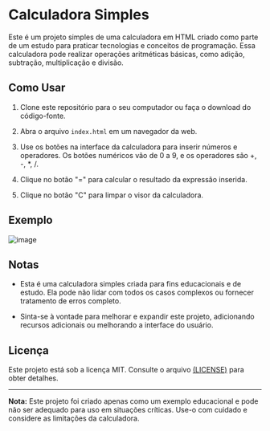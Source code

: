 # Calculadora Simples

Este é um projeto simples de uma calculadora em HTML criado como parte de um estudo para praticar tecnologias e conceitos de programação. Essa calculadora pode realizar operações aritméticas básicas, como adição, subtração, multiplicação e divisão.

## Como Usar

1. Clone este repositório para o seu computador ou faça o download do código-fonte.

2. Abra o arquivo `index.html` em um navegador da web.

3. Use os botões na interface da calculadora para inserir números e operadores. Os botões numéricos vão de 0 a 9, e os operadores são +, -, *, /.

4. Clique no botão "=" para calcular o resultado da expressão inserida.

5. Clique no botão "C" para limpar o visor da calculadora.

## Exemplo

![image](https://github.com/Dev-RichardZamoner/calculadora/assets/130820445/c79e2492-078d-4257-9175-a97fc7175fe6)



## Notas

- Esta é uma calculadora simples criada para fins educacionais e de estudo. Ela pode não lidar com todos os casos complexos ou fornecer tratamento de erros completo.

- Sinta-se à vontade para melhorar e expandir este projeto, adicionando recursos adicionais ou melhorando a interface do usuário.

## Licença

Este projeto está sob a licença MIT. Consulte o arquivo [(LICENSE)](https://github.com/Dev-RichardZamoner/calculadora/blob/main/LICENSE.mit) para obter detalhes.

---

**Nota:** Este projeto foi criado apenas como um exemplo educacional e pode não ser adequado para uso em situações críticas. Use-o com cuidado e considere as limitações da calculadora.
